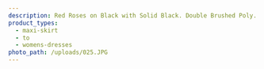 ```yaml
---
description: Red Roses on Black with Solid Black. Double Brushed Poly.
product_types:
  - maxi-skirt
  - to
  - womens-dresses
photo_path: /uploads/025.JPG
---
```

